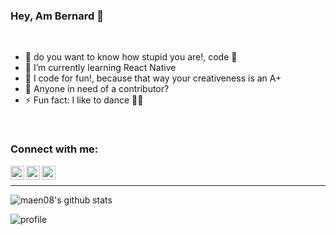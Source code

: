 ### Hey, Am Bernard 🤠

<br />

- 🔐 do you want to know how stupid you are!, code 🐼
- 🌱 I’m currently learning React Native
- 🦘 I code for fun!, because that way your creativeness is an A+
- 🤗 Anyone in need of a contributor?
- ⚡ Fun fact: I like to dance 🤸‍♂️

<br/>

### Connect with me:

[<img align="left" alt="twitter  | Twitter" width="22px" src="https://cdn.jsdelivr.net/npm/simple-icons@v3/icons/twitter.svg" />][twitter]
[<img align="left" alt="linkedin | LinkedIn" width="22px" src="https://cdn.jsdelivr.net/npm/simple-icons@v3/icons/linkedin.svg" />][linkedin]
[<img align="left" alt="Instagram | Instagram" width="22px" src="https://cdn.jsdelivr.net/npm/simple-icons@v3/icons/instagram.svg" />][instagram]

<br />



---

![maen08's github stats](https://github-readme-stats.vercel.app/api?username=bernardMasika)

![profile](https://komarev.com/ghpvc/?username=bernardMasika)




[twitter]: https://twitter.com/dev_mindkit
[instagram]: https://www.instagram.com/bernard_masika/
[linkedin]: https://www.linkedin.com/in/bernard-masika-83a4a817b/
